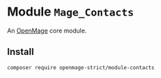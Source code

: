 # Module `Mage_Contacts`

An [OpenMage][1] core module.

## Install

``` bash
composer require openmage-strict/module-contacts
```

[1]: https://github.com/OpenMage/magento-lts
